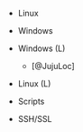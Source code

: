 



- Linux



- Windows



- Windows (L)
    - [@JujuLoc]
- Linux (L)


















- Scripts





- SSH/SSL









































